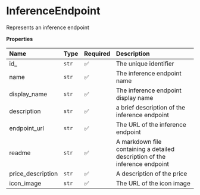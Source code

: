 # InferenceEndpoint

Represents an inference endpoint

**Properties**

| Name              | Type  | Required | Description                                                                 |
| :---------------- | :---- | :------- | :-------------------------------------------------------------------------- |
| id\_              | `str` | ✅       | The unique identifier                                                       |
| name              | `str` | ✅       | The inference endpoint name                                                 |
| display_name      | `str` | ✅       | The inference endpoint display name                                         |
| description       | `str` | ✅       | a brief description of the inference endpoint                               |
| endpoint_url      | `str` | ✅       | The URL of the inference endpoint                                           |
| readme            | `str` | ✅       | A markdown file containing a detailed description of the inference endpoint |
| price_description | `str` | ✅       | A description of the price                                                  |
| icon_image        | `str` | ✅       | The URL of the icon image                                                   |
